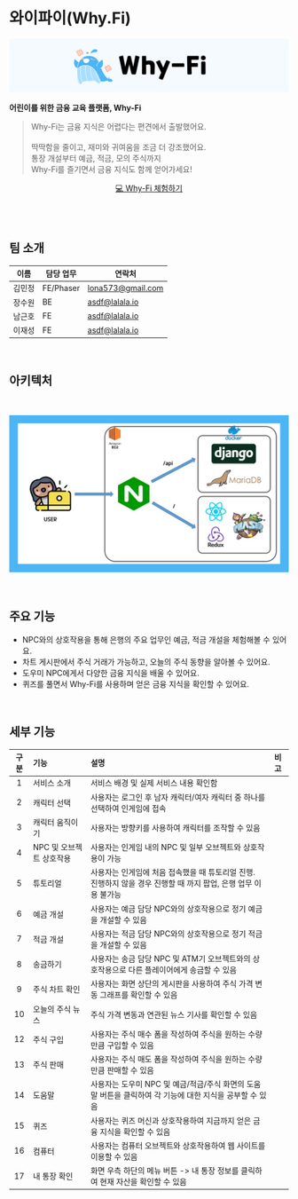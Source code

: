 # 와이파이(Why.Fi)

![image](/README.asset/new_logo.png)

**어린이를 위한 금융 교육 플랫폼, Why-Fi**

> Why-Fi는 금융 지식은 어렵다는 편견에서 출발했어요.<br><br>
> 딱딱함을 줄이고, 재미와 귀여움을 조금 더 강조했어요.<br>
> 통장 개설부터 예금, 적금, 모의 주식까지<br>
> Why-Fi를 즐기면서 금융 지식도 함께 얻어가세요!

<div align="center">
    <a href="https://k6d108.p.ssafy.io"> 💻 Why-Fi 체험하기 </a>
</div>

<br><br>

## 팀 소개

| 이름   | 담당 업무 | 연락처            |
| ------ | --------- | ----------------- |
| 김민정 | FE/Phaser | lona573@gmail.com |
| 장수원 | BE        | asdf@lalala.io    |
| 남근호 | FE        | asdf@lalala.io    |
| 이재성 | FE        | asdf@lalala.io    |

<br>

## 아키텍처

<br>

![image](/README.asset/architecture.jpg)

<br>

## 주요 기능

- NPC와의 상호작용을 통해 은행의 주요 업무인 예금, 적금 개설을 체험해볼 수 있어요.
- 차트 게시판에서 주식 거래가 가능하고, 오늘의 주식 동향을 알아볼 수 있어요.
- 도우미 NPC에게서 다양한 금융 지식을 배울 수 있어요.
- 퀴즈를 풀면서 Why-Fi를 사용하며 얻은 금융 지식을 확인할 수 있어요.

<br>

## 세부 기능

| 구분 | 기능                     | 설명                                                                                                                 | 비고 |
| :--: | :----------------------- | :------------------------------------------------------------------------------------------------------------------- | :--- |
|  1   | 서비스 소개              | 서비스 배경 및 실제 서비스 내용 확인함                                                                               |      |
|  2   | 캐릭터 선택              | 사용자는 로그인 후 남자 캐릭터/여자 캐릭터 중 하나를 선택하여 인게임에 접속                                          |      |
|  3   | 캐릭터 움직이기          | 사용자는 방향키를 사용하여 캐릭터를 조작할 수 있음                                                                   |      |
|  4   | NPC 및 오브젝트 상호작용 | 사용자는 인게임 내의 NPC 및 일부 오브젝트와 상호작용이 가능                                                          |      |
|  5   | 튜토리얼                 | 사용자는 인게임에 처음 접속했을 때 튜토리얼 진행. <br> 진행하지 않을 경우 진행할 때 까지 팝업, 은행 업무 이용 불가능 |      |
|  6   | 예금 개설                | 사용자는 예금 담당 NPC와의 상호작용으로 정기 예금을 개설할 수 있음                                                   |      |
|  7   | 적금 개설                | 사용자는 적금 담당 NPC와의 상호작용으로 정기 적금을 개설할 수 있음                                                   |      |
|  8   | 송금하기                 | 사용자는 송금 담당 NPC 및 ATM기 오브젝트와의 상호작용으로 다른 플레이어에게 송금할 수 있음                           |      |
|  9   | 주식 차트 확인           | 사용자는 화면 상단의 게시판을 사용하여 주식 가격 변동 그래프를 확인할 수 있음                                        |      |
|  10  | 오늘의 주식 뉴스         | 주식 가격 변동과 연관된 뉴스 기사를 확인할 수 있음                                                                   |      |
|  12  | 주식 구입                | 사용자는 주식 매수 폼을 작성하여 주식을 원하는 수량만큼 구입할 수 있음                                               |      |
|  13  | 주식 판매                | 사용자는 주식 매도 폼을 작성하여 주식을 원하는 수량만큼 판매할 수 있음                                               |      |
|  14  | 도움말                   | 사용자는 도우미 NPC 및 예금/적금/주식 화면의 도움말 버튼을 클릭하여 각 기능에 대한 지식을 공부할 수 있음             |      |
|  15  | 퀴즈                     | 사용자는 퀴즈 머신과 상호작용하여 지금까지 얻은 금융 지식을 확인할 수 있음                                           |      |
|  16  | 컴퓨터                   | 사용자는 컴퓨터 오브젝트와 상호작용하여 웹 사이트를 이용할 수 있음                                                   |      |
|  17  | 내 통장 확인             | 화면 우측 하단의 메뉴 버튼 -> 내 통장 정보를 클릭하여 현재 자산을 확인할 수 있음                                     |      |
